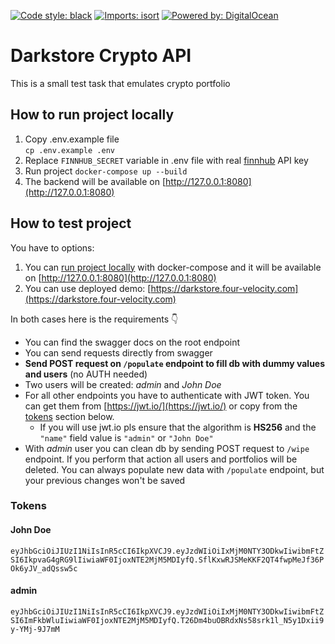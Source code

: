 [![Code style: black](https://img.shields.io/badge/code%20style-black-000000.svg?style=for-the-badge)](https://github.com/psf/black)
[![Imports: isort](https://img.shields.io/badge/%20imports-isort-%231674b1?style=for-the-badge&labelColor=ef8336)](https://pycqa.github.io/isort/)
[![Powered by: DigitalOcean](https://img.shields.io/badge/Powered%20By-Digital%20Ocean-0168FF?style=for-the-badge&labelColor=ffffff&logo=digitalocean)](https://darkstore.four-velocity.com)

# Darkstore Crypto API

This is a small test task that emulates crypto portfolio

## How to run project locally

1. Copy .env.example file  
   `cp .env.example .env`
2. Replace `FINNHUB_SECRET` variable in .env file with real [finnhub](https://finnhub.io/) API key
3. Run project
   `docker-compose up --build`
4. The backend will be available on [http://127.0.0.1:8080](http://127.0.0.1:8080)

## How to test project

You have to options:

1. You can [run project locally](#how-to-test-project) with docker-compose and it will be available
   on [http://127.0.0.1:8080](http://127.0.0.1:8080)
2. You can use deployed demo: [https://darkstore.four-velocity.com](https://darkstore.four-velocity.com)

In both cases here is the requirements :point_down:

* You can find the swagger docs on the root endpoint
* You can send requests directly from swagger
* __Send POST request on `/populate` endpoint to fill db with dummy values and users__ (no AUTH needed)
* Two users will be created: _admin_ and _John Doe_
* For all other endpoints you have to authenticate with JWT token. You can get them
  from [https://jwt.io/](https://jwt.io/) or copy from the [tokens](#tokens) section below.
    * If you will use jwt.io pls ensure that the algorithm is __HS256__ and the `"name"` field value is `"admin"`
      or `"John Doe"`
* With _admin_ user you can clean db by sending POST request to `/wipe` endpoint. If you perform that action all users
  and portfolios will be deleted. You can always populate new data with `/populate` endpoint, but your previous changes
  won't be saved

### Tokens

#### John Doe

`eyJhbGciOiJIUzI1NiIsInR5cCI6IkpXVCJ9.eyJzdWIiOiIxMjM0NTY3ODkwIiwibmFtZSI6IkpvaG4gRG9lIiwiaWF0IjoxNTE2MjM5MDIyfQ.SflKxwRJSMeKKF2QT4fwpMeJf36POk6yJV_adQssw5c`

#### admin

`eyJhbGciOiJIUzI1NiIsInR5cCI6IkpXVCJ9.eyJzdWIiOiIxMjM0NTY3ODkwIiwibmFtZSI6ImFkbWluIiwiaWF0IjoxNTE2MjM5MDIyfQ.T26Dm4buOBRdxNs58srk1l_N5y1Dxii9y-YMj-9J7mM`

